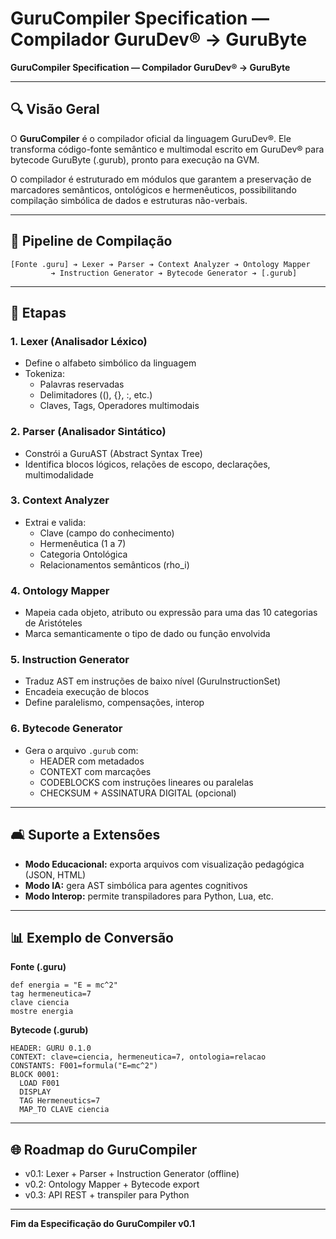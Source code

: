 # **GuruCompiler Specification — Compilador GuruDev® → GuruByte**

**GuruCompiler Specification — Compilador GuruDev® → GuruByte**

---

## 🔍 Visão Geral

O **GuruCompiler** é o compilador oficial da linguagem GuruDev®. Ele transforma código-fonte semântico e multimodal escrito em GuruDev® para bytecode GuruByte (.gurub), pronto para execução na GVM.

O compilador é estruturado em módulos que garantem a preservação de marcadores semânticos, ontológicos e hermenêuticos, possibilitando compilação simbólica de dados e estruturas não-verbais.

---

## 📅 Pipeline de Compilação

```
[Fonte .guru] ➔ Lexer ➔ Parser ➔ Context Analyzer ➔ Ontology Mapper
         ➔ Instruction Generator ➔ Bytecode Generator ➔ [.gurub]

```

---

## 🔋 Etapas

### 1. **Lexer (Analisador Léxico)**

- Define o alfabeto simbólico da linguagem
- Tokeniza:
    - Palavras reservadas
    - Delimitadores ((), {}, :, etc.)
    - Claves, Tags, Operadores multimodais

### 2. **Parser (Analisador Sintático)**

- Constrói a GuruAST (Abstract Syntax Tree)
- Identifica blocos lógicos, relações de escopo, declarações, multimodalidade

### 3. **Context Analyzer**

- Extrai e valida:
    - Clave (campo do conhecimento)
    - Hermenêutica (1 a 7)
    - Categoria Ontológica
    - Relacionamentos semânticos (rho_i)

### 4. **Ontology Mapper**

- Mapeia cada objeto, atributo ou expressão para uma das 10 categorias de Aristóteles
- Marca semanticamente o tipo de dado ou função envolvida

### 5. **Instruction Generator**

- Traduz AST em instruções de baixo nível (GuruInstructionSet)
- Encadeia execução de blocos
- Define paralelismo, compensações, interop

### 6. **Bytecode Generator**

- Gera o arquivo `.gurub` com:
    - HEADER com metadados
    - CONTEXT com marcações
    - CODEBLOCKS com instruções lineares ou paralelas
    - CHECKSUM + ASSINATURA DIGITAL (opcional)

---

## 🛋️ Suporte a Extensões

- **Modo Educacional:** exporta arquivos com visualização pedagógica (JSON, HTML)
- **Modo IA:** gera AST simbólica para agentes cognitivos
- **Modo Interop:** permite transpiladores para Python, Lua, etc.

---

## 📊 Exemplo de Conversão

**Fonte (.guru)**

```
def energia = "E = mc^2"
tag hermeneutica=7
clave ciencia
mostre energia

```

**Bytecode (.gurub)**

```
HEADER: GURU 0.1.0
CONTEXT: clave=ciencia, hermeneutica=7, ontologia=relacao
CONSTANTS: F001=formula("E=mc^2")
BLOCK 0001:
  LOAD F001
  DISPLAY
  TAG Hermeneutics=7
  MAP_TO CLAVE ciencia

```

---

## 🌐 Roadmap do GuruCompiler

- v0.1: Lexer + Parser + Instruction Generator (offline)
- v0.2: Ontology Mapper + Bytecode export
- v0.3: API REST + transpiler para Python

---

**Fim da Especificação do GuruCompiler v0.1**

